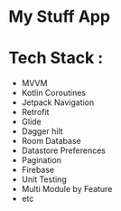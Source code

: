 # My Stuff App

  # Tech Stack :
  
  - MVVM 
  - Kotlin Coroutines
  - Jetpack Navigation
  - Retrofit
  - Glide
  - Dagger hilt
  - Room Database
  - Datastore Preferences
  - Pagination
  - Firebase
  - Unit Testing
  - Multi Module by Feature
  - etc
